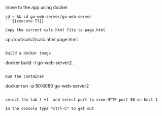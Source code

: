 move to the app using docker 
```
cd ~ && cd go-web-server/go-web-server
```{{execute T1}}

Copy the current calc.html file to page.html 
```
cp /root/calc2/calc.html page.html 
```{{execute T1}}

Build a docker image
```
docker build -t go-web-server2 .
```{{execute T1}}

Run the container 
```
docker run -p 80:8080 go-web-server2
```{{execute T1}}

select the tab ( +)  and select port to view HTTP port 80 on host 1

In the console type *ctrl-C* to get out




